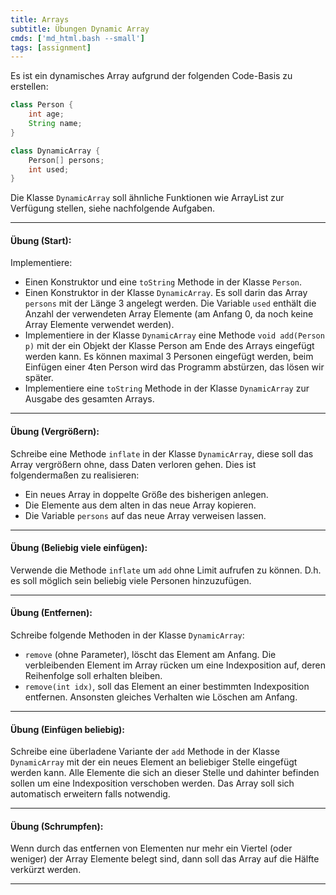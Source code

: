 ```yaml
---
title: Arrays
subtitle: Übungen Dynamic Array
cmds: ['md_html.bash --small']
tags: [assignment]
---
```


Es ist ein dynamisches Array aufgrund der folgenden Code-Basis zu erstellen:
```java
class Person {
    int age;
    String name;
}

class DynamicArray {
    Person[] persons;
    int used;
}
```

Die Klasse `DynamicArray` soll ähnliche Funktionen wie ArrayList zur Verfügung stellen, siehe nachfolgende Aufgaben.



---

#### **Übung (Start):**

Implementiere:

- Einen Konstruktor und eine `toString` Methode in der Klasse `Person`.
- Einen Konstruktor in der Klasse `DynamicArray`. Es soll darin das Array `persons` mit der Länge 3 angelegt werden. Die Variable `used` enthält die Anzahl der verwendeten Array Elemente (am Anfang 0, da noch keine Array Elemente verwendet werden).
- Implementiere in der Klasse `DynamicArray` eine Methode `void add(Person p)` mit der ein Objekt der Klasse Person am Ende des Arrays eingefügt werden kann.
Es können maximal 3 Personen eingefügt werden, beim Einfügen einer 4ten Person wird das Programm abstürzen, das lösen wir später.
- Implementiere eine `toString` Methode in der Klasse `DynamicArray` zur Ausgabe des gesamten Arrays.




---
#### **Übung (Vergrößern):**

Schreibe eine Methode `inflate` in der Klasse `DynamicArray`, diese soll das Array vergrößern ohne, dass Daten verloren gehen. Dies ist folgendermaßen zu realisieren:


- Ein neues Array in doppelte Größe des bisherigen anlegen.
- Die Elemente aus dem alten in das neue Array kopieren.
- Die Variable `persons` auf das neue Array verweisen lassen.




---
#### **Übung (Beliebig viele einfügen):**

Verwende die Methode `inflate` um `add` ohne Limit aufrufen zu können. D.h. es soll möglich sein beliebig viele Personen hinzuzufügen.



---
#### **Übung (Entfernen):**

Schreibe folgende Methoden in der Klasse `DynamicArray`:

- `remove` (ohne Parameter), löscht das Element am Anfang. Die verbleibenden Element im Array rücken um eine Indexposition auf, deren Reihenfolge soll erhalten bleiben.
- `remove(int idx)`, soll das Element an einer bestimmten Indexposition entfernen. Ansonsten gleiches Verhalten wie Löschen am Anfang.




---
#### **Übung (Einfügen beliebig):**

Schreibe eine überladene Variante der `add` Methode in der Klasse `DynamicArray` mit der ein neues Element an beliebiger Stelle eingefügt werden kann. Alle Elemente die sich an dieser Stelle und dahinter befinden sollen um eine Indexposition verschoben werden. Das Array soll sich automatisch erweitern falls notwendig.



---
#### **Übung (Schrumpfen):**

Wenn durch das entfernen von Elementen nur mehr ein Viertel (oder weniger) der Array Elemente belegt sind, dann soll das Array auf die Hälfte verkürzt werden.

---


